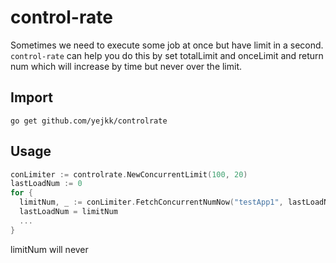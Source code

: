 # control-rate

Sometimes we need to execute some job at once but have limit in a second. `control-rate` can help you do this by set totalLimit and onceLimit and return num which will increase by time but never over the limit.

## Import
`go get github.com/yejkk/controlrate`

## Usage
```go
conLimiter := controlrate.NewConcurrentLimit(100, 20)
lastLoadNum := 0
for {
  limitNum, _ := conLimiter.FetchConcurrentNumNow("testApp1", lastLoadNum)
  lastLoadNum = limitNum
  ...
}
```
limitNum will never 
